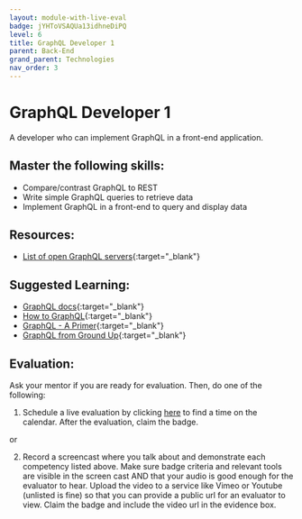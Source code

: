 ```yaml
---
layout: module-with-live-eval
badge: jYHToVSAQUa13idhneDiPQ
level: 6
title: GraphQL Developer 1
parent: Back-End
grand_parent: Technologies
nav_order: 3
---
```

# GraphQL Developer 1

A developer who can implement GraphQL in a front-end application.

## Master the following skills:

- Compare/contrast GraphQL to REST
- Write simple GraphQL queries to retrieve data
- Implement GraphQL in a front-end to query and display data

## Resources:

- [List of open GraphQL servers](http://apis.guru/graphql-apis/){:target="\_blank"}

## Suggested Learning:

- [GraphQL docs](https://graphql.org/learn/){:target="\_blank"}
- [How to GraphQL](https://www.howtographql.com/){:target="\_blank"}
- [GraphQL - A Primer](https://www.udemy.com/course/graphql-a-primer/){:target="\_blank"}
- [GraphQL from Ground Up](https://www.udemy.com/course/graphql-from-ground-up/){:target="\_blank"}

## Evaluation:

Ask your mentor if you are ready for evaluation. Then, do one of the following:

1. Schedule a live evaluation by clicking [here](https://api.logro.io/widget/appointment/codex-evals/full-stack) to find a time on the calendar. After the evaluation, claim the badge.

or

2. Record a screencast where you talk about and demonstrate each competency listed above. Make sure badge criteria and relevant tools are visible in the screen cast AND that your audio is good enough for the evaluator to hear. Upload the video to a service like Vimeo or Youtube (unlisted is fine) so that you can provide a public url for an evaluator to view. Claim the badge and include the video url in the evidence box.
